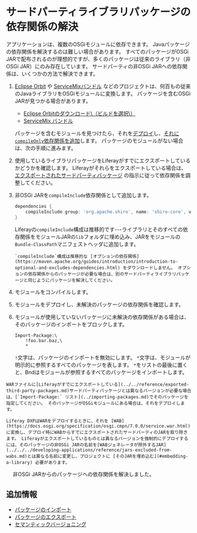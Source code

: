 # サードパーティライブラリパッケージの依存関係の解決

アプリケーションは、複数のOSGiモジュールに依存できます。 Javaパッケージの依存関係を解決するのは難しい場合があります。 すべてのパッケージがOSGi JARで配布されるのが理想的ですが、多くのパッケージは従来のライブラリ（非OSGi JAR）にのみ存在しています。 サードパーティの非OSGi JARへの依存関係は、いくつかの方法で解決できます。

1. [Eclipse Orbit](https://www.eclipse.org/orbit/) や [ServiceMixバンドル](https://servicemix.apache.org/developers/source/bundles-source.html) などのプロジェクトは、何百もの従来のJavaライブラリをOSGiモジュールに変換します。 パッケージを含むOSGi JARが見つかる場合があります。

    * [Eclipse Orbitのダウンロード\（ビルドを選択\）](https://download.eclipse.org/tools/orbit/downloads/)
    * [ServiceMix バンドル](https://mvnrepository.com/artifact/org.apache.servicemix.bundles)

    パッケージを含むモジュールを見つけたら、それを[デプロイ](../../../system-administration/installing-and-managing-apps/getting-started/installing-and-managing-apps.md)し、[それに`compileOnly`依存関係を追加](./specifying-dependencies.md)します。 パッケージのモジュールがない場合は、次の手順に進みます。

1. 使用しているライブラリパッケージをLiferayがすでにエクスポートしているかどうかを確認します。 Liferayがそれらをエクスポートしている場合は、 [エクスポートされたサードパーティパッケージ](../../reference/exported-third-party-packages.md) の指示に従って依存関係を調整してください。

1. 非OSGi JARを`compileInclude`依存関係として追加します。

    ```groovy
    dependencies {
        compileInclude group: 'org.apache.shiro', name: 'shiro-core', version: '1.1.0'
    }
    ```

    Liferayの`compileInclude`構成は推移的です---ライブラリとそのすべての依存関係をモジュールJARの`lib`フォルダに埋め込み、JARをモジュールの`Bundle-ClassPath`マニフェストヘッダに追加します。

    ```{note}
    `compileInclude`構成は推移的な [オプションの依存関係](https://maven.apache.org/guides/introduction/introduction-to-optional-and-excludes-dependencies.html) をダウンロードしません。 オプションの依存関係からのパッケージが必要な場合は、別のサードパーティライブラリパッケージと同じようにパッケージを解決してください。
    ```

1. モジュールをコンパイルします。

1. モジュールをデプロイし、未解決のパッケージの依存関係を確認します。

1. モジュールが使用していないパッケージに未解決の依存関係がある場合は、そのパッケージのインポートをブロックします。

    ```
    Import-Package:\
        !foo.bar.baz,\
        *
    ```

    `!`文字は、パッケージのインポートを無効にします。 `*`文字は、モジュールが明示的に参照するすべてのパッケージを表します。 `*`をリストの最後に置くと、Bndはモジュールが参照するすべてのパッケージをインポートします。

```{note}
WARファイルに[Liferayがすでにエクスポートしている](../../reference/exported-third-party-packages.md)サードパーティパッケージとは異なるバージョンが必要な場合は、[`Import-Package:` リスト](../importing-packages.md)でそのパッケージを指定してください。 そのパッケージがOSGiモジュールにある場合は、それをデプロイします。

Liferay DXPはWARをデプロイするときに、それを [WAB](https://docs.osgi.org/specification/osgi.cmpn/7.0.0/service.war.html) に変換し、デプロイ時にWABからすでにエクスポートされたサードパーティのJARを取り除きます。 Liferayがエクスポートしているものとは異なるバージョンを強制的にデプロイするには、そのパッケージの非OSGi JARの名前を[WABジェネレータが除外するJAR](../../../developing-applications/reference/jars-excluded-from-wabs.md)とは異なる名前に変更し、プロジェクトに [そのJARを埋め込む](#embedding-a-library) 必要があります。
```

　 非OSGi JARからのパッケージへの依存関係を解決しました。

<a name="追加情報" />

## 追加情報

* [パッケージのインポート](../importing-packages.md)
* [パッケージのエクスポート](../exporting-packages.md)
* [セマンティックバージョニング](../semantic-versioning.md)